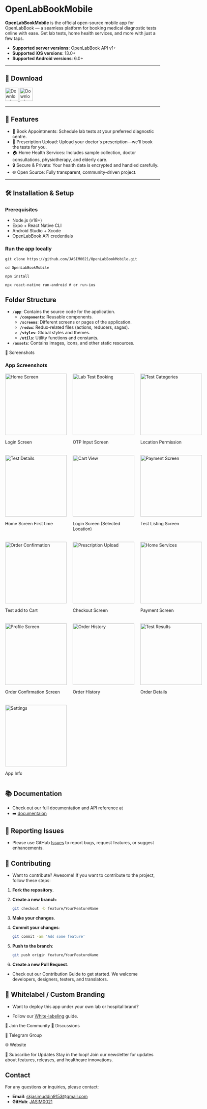 # OpenLabBookMobile

**OpenLabBookMobile** is the official open-source mobile app for OpenLabBook — a seamless platform for booking medical diagnostic tests online with ease. Get lab tests, home health services, and more with just a few taps.

- **Supported server versions:** OpenLabBook API v1+
- **Supported iOS versions**: 13.0+
- **Supported Android versions**: 6.0+

---

## 📲 Download

<a href="https://play.google.com/store/apps/details?id=com.openlabbook.mobile">
  <img alt="Download on Google Play" src="https://play.google.com/intl/en_us/badges/images/badge_new.png" height=43>
</a>
<a href="https://apps.apple.com/app/id0000000000">
  <img alt="Download on App Store" src="https://user-images.githubusercontent.com/7317008/43209852-4ca39622-904b-11e8-8ce1-cdc3aee76ae9.png" height=43>
</a>

---

## 🚀 Features

- 📅 Book Appointments: Schedule lab tests at your preferred diagnostic centre.
- 💊 Prescription Upload: Upload your doctor's prescription—we'll book the tests for you.
- 🏠 Home Health Services: Includes sample collection, doctor consultations, physiotherapy, and elderly care.
- 🔒 Secure & Private: Your health data is encrypted and handled carefully.
- 🌐 Open Source: Fully transparent, community-driven project.

---

## 🛠 Installation & Setup

### Prerequisites

- Node.js (v18+)
- Expo + React Native CLI
- Android Studio + Xcode
- OpenLabBook API credentials

### Run the app locally

```curl
git clone https://github.com/JASIM0021/OpenLabBookMobile.git
```

```curl
cd OpenLabBookMobile
```

```curl
npm install
```

```curl
npx react-native run-android # or run-ios
```

## Folder Structure

- **`/app`**: Contains the source code for the application.
  - **`/components`**: Reusable components.
  - **`/screens`**: Different screens or pages of the application.
  - **`/redux`**: Redux-related files (actions, reducers, sagas).
  - **`/styles`**: Global styles and themes.
  - **`/utils`**: Utility functions and constants.
- **`/assets`**: Contains images, icons, and other static resources.

📸 Screenshots

### App Screenshots

<div style="display: grid; grid-template-columns: repeat(3, 1fr); gap: 20px;">
  <div>
    <img src="fastlane/metadata/android/en-US/images/ss1.png" width="200" alt="Home Screen" />
    <p>Login Screen</p>
  </div>
  <div>
    <img src="fastlane/metadata/android/en-US/images/ss2.png" width="200" alt="Lab Test Booking" />
    <p>OTP Input Screen</p>
  </div>
  <div>
    <img src="fastlane/metadata/android/en-US/images/ss3.png" width="200" alt="Test Categories" />
    <p>Location Permission</p>
  </div>
  <div>
    <img src="fastlane/metadata/android/en-US/images/ss4.png" width="200" alt="Test Details" />
    <p>Home Screen First time</p>
  </div>
  <div>
    <img src="fastlane/metadata/android/en-US/images/ss5.png" width="200" alt="Cart View" />
    <p>Login Screen (Selected Location)</p>
  </div>
  <div>
    <img src="fastlane/metadata/android/en-US/images/ss6.png" width="200" alt="Payment Screen" />
    <p>Test Listing Screen</p>
  </div>
  <div>
    <img src="fastlane/metadata/android/en-US/images/ss7.png" width="200" alt="Order Confirmation" />
    <p>Test add to Cart</p>
  </div>
  <div>
    <img src="fastlane/metadata/android/en-US/images/ss8.png" width="200" alt="Prescription Upload" />
    <p>Checkout Screen</p>
  </div>
  <div>
    <img src="fastlane/metadata/android/en-US/images/ss9.png" width="200" alt="Home Services" />
    <p>Payment Screen</p>
  </div>
  <div>
    <img src="fastlane/metadata/android/en-US/images/ss10.png" width="200" alt="Profile Screen" />
    <p>Order Confirmation Screen</p>
  </div>
  <div>
    <img src="fastlane/metadata/android/en-US/images/ss11.png" width="200" alt="Order History" />
    <p>Order History</p>
  </div>
  <div>
    <img src="fastlane/metadata/android/en-US/images/ss12.png" width="200" alt="Test Results" />
    <p>Order Details</p>
  </div>
  <div>
    <img src="fastlane/metadata/android/en-US/images/ss13.png" width="200" alt="Settings" />
    <p>App Info</p>
  </div>
</div>

## 📚 Documentation

- Check out our full documentation and API reference at
- ➡️ [documentaion](https://github.com/JASIM0021/OpenLabBookMobile/doc)

## 🐛 Reporting Issues

- Please use GitHub [Issues](<[url](https://github.com/JASIM0021/OpenLabBookMobile/issues)>) to report bugs, request features, or suggest enhancements.

## 🤝 Contributing

- Want to contribute? Awesome!
  If you want to contribute to the project, follow these steps:

1. **Fork the repository**.
2. **Create a new branch**:

   ```bash
   git checkout -b feature/YourFeatureName
   ```

3. **Make your changes**.
4. **Commit your changes**:

   ```bash
   git commit -am 'Add some feature'
   ```

5. **Push to the branch**:

   ```bash
   git push origin feature/YourFeatureName
   ```

6. **Create a new Pull Request**.

- Check out our Contribution Guide to get started. We welcome developers, designers, testers, and translators.

## 🧪 Whitelabel / Custom Branding

- Want to deploy this app under your own lab or hospital brand?

- Follow our [White-labeling](https://github.com/JASIM0021/OpenLabBookMobile/white-label.md) guide.

💬 Join the Community
📣 Discussions

💬 Telegram Group

🌐 Website

📰 Subscribe for Updates
Stay in the loop! Join our newsletter for updates about features, releases, and healthcare innovations.

## Contact

For any questions or inquiries, please contact:

- **Email**: skjasimuddin9153@gmail.com
- **GitHub**: [JASIM0021](https://github.com/jasim0021)
